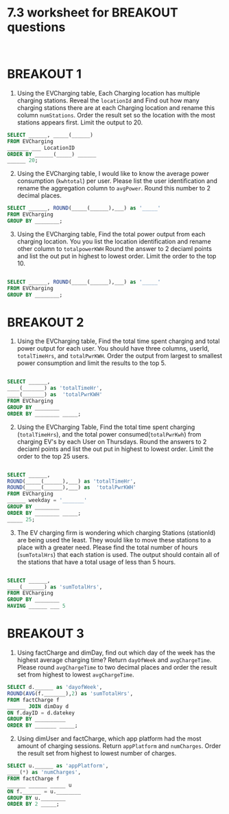 # 7.3 worksheet for BREAKOUT questions
<br> 


# BREAKOUT 1 

1. Using the EVCharging table, Each Charging location has multiple charging stations. Reveal the `locationId` and Find out how many charging stations there are at each Charging location and rename this column `numStations`.  Order the result set so the location with the most stations appears first. Limit the output to 20. 

```SQL
SELECT ______, _____(______)
FROM EVCharging
_______ ___ LocationID
ORDER BY ______(_____) ______
______ 20; 

```

2. Using the EVCharging table, I would like to know the average power consumption (`kwhtotal`) per user. Please list the user identification and rename the aggregation column to `avgPower`. Round this number to 2 decimal places. 

```SQL
SELECT ______, ROUND(_____(______),___) as '_____'
FROM EVCharging
GROUP BY ________; 
```


3. Using the EVCharging table, Find the total power output from each charging location. You you list the location identification and rename other column to `totalpowerKWH` Round the answer to 2 deciaml points and list the out put in highest to lowest order. Limit the order to the top 10. 
```SQL

SELECT ______, ROUND(_____(______),___) as '_____'
FROM EVCharging
GROUP BY ________; 

```


# BREAKOUT 2


1. Using the EVCharging table, Find the total time spent charging and total power output for each user. You should have three columns, userId, `totalTimeHrs`, and `totalPwrKWH`. Order the output from largest to smallest power consumption and limit the results to the top 5. 

```SQL

SELECT ______,
____(_______) as 'totalTimeHr',
____(_______) as  'totalPwrKWH'
FROM EVCharging
GROUP BY ________
ORDER BY ________ _____; 

```
2. Using the EVCharging Table,  Find the total time spent charging (`totalTimeHrs`), and the total power consumed(`totalPwrKwh`) from charging EV's by each User on Thursdays. Round the answers to 2 deciaml points and list the out put in highest to lowest order. Limit the order to the top 25 users.
```SQL

SELECT ______,
ROUND(_____(______),___) as 'totalTimeHr',
ROUND(_____(______),___) as  'totalPwrKWH'
FROM EVCharging
______ weekday = '_______'
GROUP BY ________
ORDER BY ________ _____; 
_____ 25;
```


3. The EV charging firm is wondering which charging Stations (stationId) are being used the least. They would like to move these stations to a place with a greater need. Please find the total number of hours (`sumTotalHrs`) that each station is used. The output should contain all of the stations that have a total usage of less than 5 hours. 

```SQL

SELECT ______,
____(_______) as 'sumTotalHrs',
FROM EVCharging
GROUP BY ________
HAVING ______ ___ 5

```

# BREAKOUT 3
1. Using factCharge and dimDay, find out which day of the week has the highest average charging time? Return `dayOfWeek` and `avgChargeTime`. Please round `avgChargeTime` to two decimal places and order the result set from highest to lowest `avgChargeTime`.

```SQL
SELECT d.______ as 'dayofWeek',
ROUND(AVG(f._______),2) as 'sumTotalHrs',
FROM factCharge f
______ JOIN dimDay d 
ON f.dayID = d.datekey
GROUP BY __________
ORDER BY _______ _____;

```


2. Using dimUser and factCharge, which app platform had the most amount of charging sessions. Return `appPlatform` and `numCharges`. Order the result set from highest to lowest number of charges. 
```SQL
SELECT u.______ as 'appPlatform',
____(*) as 'numCharges',
FROM factCharge f
______ ______ _____ u
ON f.______ = u.________
GROUP BY u.________
ORDER BY 2 _____;

```